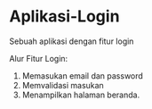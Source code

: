 # Aplikasi-Login
Sebuah aplikasi dengan fitur login

Alur Fitur Login:
1. Memasukan email dan password
2. Memvalidasi masukan
3. Menampilkan halaman beranda.
